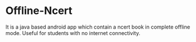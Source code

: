 # Offline-Ncert
It is a java based android app which contain a ncert book in complete offline mode.
Useful for students with no internet connectivity.

